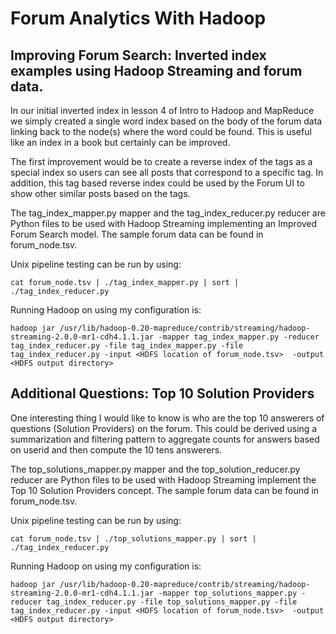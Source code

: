 Forum Analytics With Hadoop
========================

## Improving Forum Search: Inverted index examples using Hadoop Streaming and forum data.

In our initial inverted index in lesson 4 of Intro to Hadoop and MapReduce we simply created a single word index based on the body of the forum data linking back to the node(s) where the word could be found.  This is useful like an index in a book but certainly can be improved.

The first improvement would be to create a reverse index of the tags as a special index so users can see all posts that correspond to a specific tag.  In addition, this tag based reverse index could be used by the Forum UI to show other similar posts based on the tags.

The tag_index_mapper.py mapper and the tag_index_reducer.py reducer are Python files to be used with Hadoop Streaming implementing an Improved Forum Search model. The sample forum data can be found in forum_node.tsv.

Unix pipeline testing can be run by using:

    cat forum_node.tsv | ./tag_index_mapper.py | sort | ./tag_index_reducer.py 

Running Hadoop on using my configuration is:

    hadoop jar /usr/lib/hadoop-0.20-mapreduce/contrib/streaming/hadoop-streaming-2.0.0-mr1-cdh4.1.1.jar -mapper tag_index_mapper.py -reducer tag_index_reducer.py -file tag_index_mapper.py -file tag_index_reducer.py -input <HDFS location of forum_node.tsv>  -output <HDFS output directory>
    
## Additional Questions: Top 10 Solution Providers

One interesting thing I would like to know is who are the top 10 answerers of questions (Solution Providers) on the forum.  This could be derived using a summarization and filtering pattern to aggregate counts for answers based on userid and then compute the 10 tens answerers.

The top_solutions_mapper.py mapper and the top_solution_reducer.py reducer are Python files to be used with Hadoop Streaming implement the Top 10 Solution Providers concept.  The sample forum data can be found in forum_node.tsv.

Unix pipeline testing can be run by using:

    cat forum_node.tsv | ./top_solutions_mapper.py | sort | ./tag_index_reducer.py 

Running Hadoop on using my configuration is:

    hadoop jar /usr/lib/hadoop-0.20-mapreduce/contrib/streaming/hadoop-streaming-2.0.0-mr1-cdh4.1.1.jar -mapper top_solutions_mapper.py -reducer tag_index_reducer.py -file top_solutions_mapper.py -file tag_index_reducer.py -input <HDFS location of forum_node.tsv>  -output <HDFS output directory>
    

